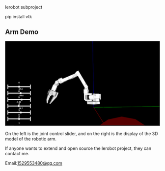 lerobot subproject

pip install vtk

## Arm Demo

![Arm Demo](arm_demo.PNG)

On the left is the joint control slider, and on the right is the display of the 3D model of the robotic arm.

If anyone wants to extend and open source the lerobot project, they can contact me.

Email:1529553480@qq.com
